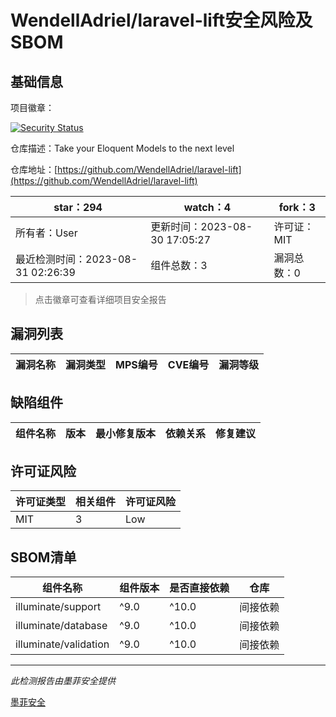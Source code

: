 # WendellAdriel/laravel-lift安全风险及SBOM

## 基础信息

项目徽章：

[![Security Status](https://www.murphysec.com/platform3/v31/badge/1696952115653337088.svg)](https://www.murphysec.com/console/report/1695867565850320896/1696952115653337088)

仓库描述：Take your Eloquent Models to the next level

仓库地址：[https://github.com/WendellAdriel/laravel-lift](https://github.com/WendellAdriel/laravel-lift)

| star：294 | watch：4 | fork：3 |
| ----------- | -------------- | ------------ |
| 所有者：User | 更新时间：2023-08-30 17:05:27 | 许可证：MIT |
| 最近检测时间：2023-08-31 02:26:39 | 组件总数：3 | 漏洞总数：0 |

> 点击徽章可查看详细项目安全报告



## 漏洞列表

| 漏洞名称 | 漏洞类型 | MPS编号 | CVE编号 | 漏洞等级 |
| ------- | ------ | ------- | ------ | ----- |





## 缺陷组件

| 组件名称 | 版本 | 最小修复版本 | 依赖关系 | 修复建议 |
| -------- | ---- | ------------ | -------- | -------- |





## 许可证风险

| 许可证类型 | 相关组件 | 许可证风险 |
| ---------- | -------- | ---------- |
|MIT|3|Low|




## SBOM清单

| 组件名称 | 组件版本 | 是否直接依赖 | 仓库 |
| -------- | -------- | ------------ | ---- |
|illuminate/support|^9.0|^10.0|间接依赖|composer|
|illuminate/database|^9.0|^10.0|间接依赖|composer|
|illuminate/validation|^9.0|^10.0|间接依赖|composer|


------

*此检测报告由墨菲安全提供*

[墨菲安全](www.murphysec.com)